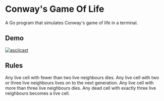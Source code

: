 # Conway's Game Of Life
A Go program that simulates Conway's game of life in a terminal.

## Demo

[![asciicast](https://asciinema.org/a/x0RkG1e9SrTwxttRG9rS436iH.svg)](https://asciinema.org/a/x0RkG1e9SrTwxttRG9rS436iH)

## Rules

Any live cell with fewer than two live neighbours dies.
Any live cell with two or three live neighbours lives on to the next generation.
Any live cell with more than three live neighbours dies.
Any dead cell with exactly three live neighbours becomes a live cell.